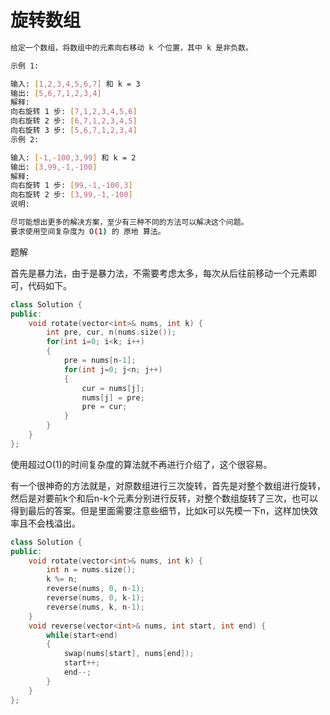 # 旋转数组

```bash
给定一个数组，将数组中的元素向右移动 k 个位置，其中 k 是非负数。

示例 1:

输入: [1,2,3,4,5,6,7] 和 k = 3
输出: [5,6,7,1,2,3,4]
解释:
向右旋转 1 步: [7,1,2,3,4,5,6]
向右旋转 2 步: [6,7,1,2,3,4,5]
向右旋转 3 步: [5,6,7,1,2,3,4]
示例 2:

输入: [-1,-100,3,99] 和 k = 2
输出: [3,99,-1,-100]
解释: 
向右旋转 1 步: [99,-1,-100,3]
向右旋转 2 步: [3,99,-1,-100]
说明:

尽可能想出更多的解决方案，至少有三种不同的方法可以解决这个问题。
要求使用空间复杂度为 O(1) 的 原地 算法。
```

题解

首先是暴力法，由于是暴力法，不需要考虑太多，每次从后往前移动一个元素即可，代码如下。

```C++
class Solution {
public:
    void rotate(vector<int>& nums, int k) {
        int pre, cur, n(nums.size());
        for(int i=0; i<k; i++)
        {
            pre = nums[n-1];
            for(int j=0; j<n; j++)
            {
                cur = nums[j];
                nums[j] = pre;
                pre = cur;
            }
        }
    }
};
```

使用超过O(1)的时间复杂度的算法就不再进行介绍了，这个很容易。

有一个很神奇的方法就是，对原数组进行三次旋转，首先是对整个数组进行旋转，然后是对要前k个和后n-k个元素分别进行反转，对整个数组旋转了三次，也可以得到最后的答案。但是里面需要注意些细节，比如k可以先模一下n，这样加快效率且不会栈溢出。

```C++
class Solution {
public:
    void rotate(vector<int>& nums, int k) {
        int n = nums.size();
        k %= n;
        reverse(nums, 0, n-1);
        reverse(nums, 0, k-1);
        reverse(nums, k, n-1);
    }
    void reverse(vector<int>& nums, int start, int end) {
        while(start<end)
        {
            swap(nums[start], nums[end]);
            start++;
            end--;
        }
    }
};

```
